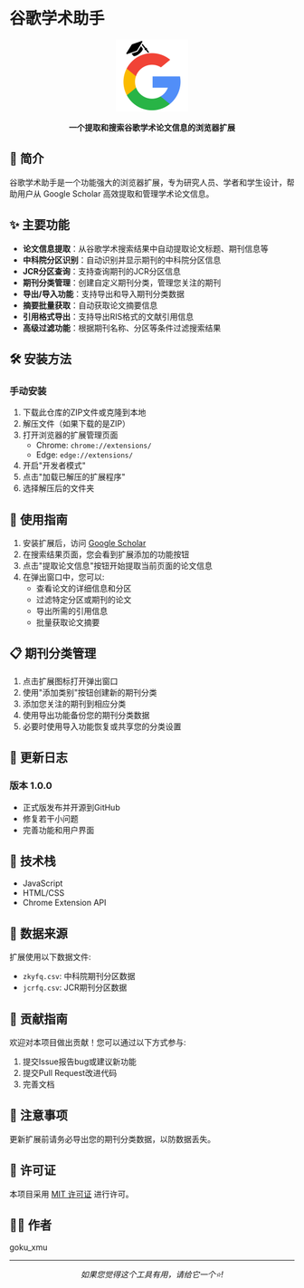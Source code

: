 # 谷歌学术助手

<p align="center">
  <img src="icons/icon128.png" alt="谷歌学术助手图标" width="128" height="128">
</p>

<p align="center">
  <b>一个提取和搜索谷歌学术论文信息的浏览器扩展</b>
</p>

## 📖 简介

谷歌学术助手是一个功能强大的浏览器扩展，专为研究人员、学者和学生设计，帮助用户从 Google Scholar 高效提取和管理学术论文信息。

## ✨ 主要功能

- **论文信息提取**：从谷歌学术搜索结果中自动提取论文标题、期刊信息等
- **中科院分区识别**：自动识别并显示期刊的中科院分区信息
- **JCR分区查询**：支持查询期刊的JCR分区信息
- **期刊分类管理**：创建自定义期刊分类，管理您关注的期刊
- **导出/导入功能**：支持导出和导入期刊分类数据
- **摘要批量获取**：自动获取论文摘要信息
- **引用格式导出**：支持导出RIS格式的文献引用信息
- **高级过滤功能**：根据期刊名称、分区等条件过滤搜索结果

## 🛠️ 安装方法

### 手动安装
1. 下载此仓库的ZIP文件或克隆到本地
2. 解压文件（如果下载的是ZIP）
3. 打开浏览器的扩展管理页面
   - Chrome: `chrome://extensions/`
   - Edge: `edge://extensions/`
4. 开启"开发者模式"
5. 点击"加载已解压的扩展程序"
6. 选择解压后的文件夹

## 🚀 使用指南

1. 安装扩展后，访问 [Google Scholar](https://scholar.google.com/)
2. 在搜索结果页面，您会看到扩展添加的功能按钮
3. 点击"提取论文信息"按钮开始提取当前页面的论文信息
4. 在弹出窗口中，您可以:
   - 查看论文的详细信息和分区
   - 过滤特定分区或期刊的论文
   - 导出所需的引用信息
   - 批量获取论文摘要

## 📋 期刊分类管理

1. 点击扩展图标打开弹出窗口
2. 使用"添加类别"按钮创建新的期刊分类
3. 添加您关注的期刊到相应分类
4. 使用导出功能备份您的期刊分类数据
5. 必要时使用导入功能恢复或共享您的分类设置

## 🔄 更新日志

### 版本 1.0.0
- 正式版发布并开源到GitHub
- 修复若干小问题
- 完善功能和用户界面

## 🧰 技术栈

- JavaScript
- HTML/CSS
- Chrome Extension API

## 📄 数据来源

扩展使用以下数据文件:
- `zkyfq.csv`: 中科院期刊分区数据
- `jcrfq.csv`: JCR期刊分区数据

## 🤝 贡献指南

欢迎对本项目做出贡献！您可以通过以下方式参与:

1. 提交Issue报告bug或建议新功能
2. 提交Pull Request改进代码
3. 完善文档

## 📝 注意事项

更新扩展前请务必导出您的期刊分类数据，以防数据丢失。

## 📜 许可证

本项目采用 [MIT 许可证](LICENSE) 进行许可。

## 👨‍💻 作者

goku_xmu

---

<p align="center">
  <i>如果您觉得这个工具有用，请给它一个⭐️!</i>
</p> 
